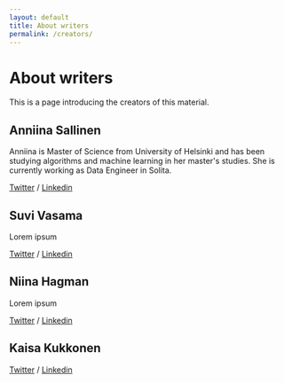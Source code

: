 ```yaml
---
layout: default
title: About writers
permalink: /creators/
---
```

# About writers

This is a page introducing the creators of this material.

## Anniina Sallinen
Anniina is Master of Science from University of Helsinki and has been studying algorithms and machine learning in her master's studies. She is currently working as Data Engineer in Solita.

[Twitter](https://twitter.com/annisalli) /
[Linkedin](https://www.linkedin.com/in/asallinen/)

## Suvi Vasama

Lorem ipsum

[Twitter](https://twitter.com/annisalli) /
[Linkedin](https://www.linkedin.com/in/asallinen/)

## Niina Hagman

Lorem ipsum

[Twitter](https://twitter.com/annisalli) /
[Linkedin](https://www.linkedin.com/in/asallinen/)

## Kaisa Kukkonen

[Twitter](https://twitter.com/annisalli) /
[Linkedin](https://www.linkedin.com/in/asallinen/)
